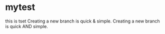 # mytest
this is tset
Creating a new branch is quick & simple.
Creating a new branch is quick AND simple.
